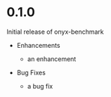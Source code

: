 # 0.1.0

Initial release of onyx-benchmark

* Enhancements
  * an enhancement

* Bug Fixes
  * a bug fix
